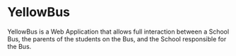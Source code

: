 # YellowBus
YellowBus is a Web Application that allows full interaction between a School Bus, the parents of the students on the Bus, and the School responsible for the Bus. 
